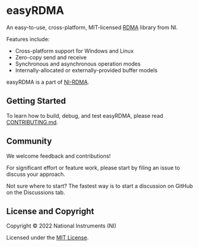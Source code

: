 
<!--
Copyright (c) 2022 National Instruments
SPDX-License-Identifier: MIT
-->

# easyRDMA

An easy-to-use, cross-platform, MIT-licensed [RDMA](https://en.wikipedia.org/wiki/Remote_direct_memory_access) library from NI.

Features include:

- Cross-platform support for Windows and Linux
- Zero-copy send and receive
- Synchronous and asynchronous operation modes
- Internally-allocated or externally-provided buffer models

easyRDMA is a part of [NI-RDMA](https://www.ni.com/en-us/support/documentation/release-notes/product.ni-rdma.html).

## Getting Started

To learn how to build, debug, and test easyRDMA, please read [CONTRIBUTING.md](./CONTRIBUTING.md).

## Community

We welcome feedback and contributions!

For significant effort or feature work, please start by filing an issue to discuss your approach.

Not sure where to start? The fastest way is to start a discussion on GitHub on the Discussions tab.

## License and Copyright

Copyright © 2022 National Instruments (NI)

Licensed under the [MIT License](LICENSE.txt).
